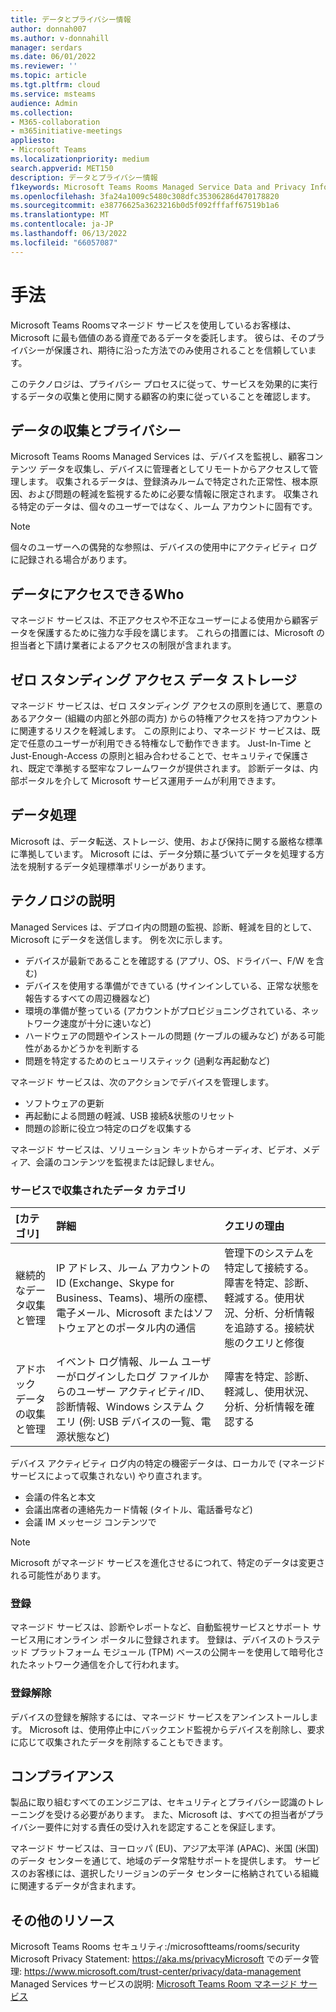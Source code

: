 ```yaml
---
title: データとプライバシー情報
author: donnah007
ms.author: v-donnahill
manager: serdars
ms.date: 06/01/2022
ms.reviewer: ''
ms.topic: article
ms.tgt.pltfrm: cloud
ms.service: msteams
audience: Admin
ms.collection:
- M365-collaboration
- m365initiative-meetings
appliesto:
- Microsoft Teams
ms.localizationpriority: medium
search.appverid: MET150
description: データとプライバシー情報
f1keywords: Microsoft Teams Rooms Managed Service Data and Privacy Information
ms.openlocfilehash: 3fa24a1009c5480c308dfc35306286d470178820
ms.sourcegitcommit: e38776625a3623216b0d5f092fffaff67519b1a6
ms.translationtype: MT
ms.contentlocale: ja-JP
ms.lasthandoff: 06/13/2022
ms.locfileid: "66057087"
---
```

# <a name="approach"></a>手法

Microsoft Teams Roomsマネージド サービスを使用しているお客様は、Microsoft に最も価値のある資産であるデータを委託します。 彼らは、そのプライバシーが保護され、期待に沿った方法でのみ使用されることを信頼しています。

このテクノロジは、プライバシー プロセスに従って、サービスを効果的に実行するデータの収集と使用に関する顧客の約束に従っていることを確認します。
## <a name="data-collection-and-privacy"></a>データの収集とプライバシー

 Microsoft Teams Rooms Managed Services は、デバイスを監視し、顧客コンテンツ データを収集し、デバイスに管理者としてリモートからアクセスして管理します。 収集されるデータは、登録済みルームで特定された正常性、根本原因、および問題の軽減を監視するために必要な情報に限定されます。 収集される特定のデータは、個々のユーザーではなく、ルーム アカウントに固有です。

> [!Note]
> 個々のユーザーへの偶発的な参照は、デバイスの使用中にアクティビティ ログに記録される場合があります。

## <a name="who-can-access-data"></a>データにアクセスできるWho

マネージド サービスは、不正アクセスや不正なユーザーによる使用から顧客データを保護するために強力な手段を講じます。 これらの措置には、Microsoft の担当者と下請け業者によるアクセスの制限が含まれます。

## <a name="zero-standing-access-data-storage"></a>ゼロ スタンディング アクセス データ ストレージ

マネージド サービスは、ゼロ スタンディング アクセスの原則を通じて、悪意のあるアクター (組織の内部と外部の両方) からの特権アクセスを持つアカウントに関連するリスクを軽減します。 この原則により、マネージド サービスは、既定で任意のユーザーが利用できる特権なしで動作できます。 Just-In-Time と Just-Enough-Access の原則と組み合わせることで、セキュリティで保護され、既定で準拠する堅牢なフレームワークが提供されます。 診断データは、内部ポータルを介して Microsoft サービス運用チームが利用できます。

## <a name="data-handling"></a>データ処理

Microsoft は、データ転送、ストレージ、使用、および保持に関する厳格な標準に準拠しています。 Microsoft には、データ分類に基づいてデータを処理する方法を規制するデータ処理標準ポリシーがあります。



## <a name="technology-description"></a>テクノロジの説明

Managed Services は、デプロイ内の問題の監視、診断、軽減を目的として、Microsoft にデータを送信します。 例を次に示します。

- デバイスが最新であることを確認する (アプリ、OS、ドライバー、F/W を含む)
- デバイスを使用する準備ができている (サインインしている、正常な状態を報告するすべての周辺機器など)
- 環境の準備が整っている (アカウントがプロビジョニングされている、ネットワーク速度が十分に速いなど)
- ハードウェアの問題やインストールの問題 (ケーブルの緩みなど) がある可能性があるかどうかを判断する
- 問題を特定するためのヒューリスティック (過剰な再起動など)

マネージド サービスは、次のアクションでデバイスを管理します。

- ソフトウェアの更新
- 再起動による問題の軽減、USB 接続&状態のリセット
- 問題の診断に役立つ特定のログを収集する

マネージド サービスは、ソリューション キットからオーディオ、ビデオ、メディア、会議のコンテンツを監視または記録しません。

### <a name="service-collected-data-categories"></a>サービスで収集されたデータ カテゴリ
 
|[カテゴリ]|詳細|クエリの理由|
| :- | :- | :- |
|継続的なデータ収集と管理|IP アドレス、ルーム アカウントの ID (Exchange、Skype for Business、Teams)、場所の座標、電子メール、Microsoft またはソフトウェアとのポータル内の通信|管理下のシステムを特定して接続する。障害を特定、診断、軽減する。使用状況、分析、分析情報を追跡する。接続状態のクエリと修復|
|アドホック データの収集と管理|イベント ログ情報、ルーム ユーザーがログインしたログ ファイルからのユーザー アクティビティ/ID、診断情報、Windows システム クエリ (例: USB デバイスの一覧、電源状態など)|障害を特定、診断、軽減し、使用状況、分析、分析情報を確認する|

デバイス アクティビティ ログ内の特定の機密データは、ローカルで (マネージド サービスによって収集されない) やり直されます。

- 会議の件名と本文
- 会議出席者の連絡先カード情報 (タイトル、電話番号など)
- 会議 IM メッセージ コンテンツで

> [!NOTE]
> Microsoft がマネージド サービスを進化させるにつれて、特定のデータは変更される可能性があります。

### <a name="enrollment"></a>登録

マネージド サービスは、診断やレポートなど、自動監視サービスとサポート サービス用にオンライン ポータルに登録されます。 登録は、デバイスのトラステッド プラットフォーム モジュール (TPM) ベースの公開キーを使用して暗号化されたネットワーク通信を介して行われます。

### <a name="unenrollment"></a>登録解除

デバイスの登録を解除するには、マネージド サービスをアンインストールします。 Microsoft は、使用停止中にバックエンド監視からデバイスを削除し、要求に応じて収集されたデータを削除することもできます。
## <a name="compliance"></a>コンプライアンス

製品に取り組むすべてのエンジニアは、セキュリティとプライバシー認識のトレーニングを受ける必要があります。 また、Microsoft は、すべての担当者がプライバシー要件に対する責任の受け入れを認定することを保証します。

マネージド サービスは、ヨーロッパ (EU)、アジア太平洋 (APAC)、米国 (米国) のデータ センターを通じて、地域のデータ常駐サポートを提供します。 サービスのお客様には、選択したリージョンのデータ センターに格納されている組織に関連するデータが含まれます。

## <a name="more-resources"></a>その他のリソース

Microsoft Teams Rooms セキュリティ:/microsoftteams/rooms/security Microsoft Privacy Statement: https://aka.ms/privacyMicrosoft でのデータ管理: https://www.microsoft.com/trust-center/privacy/data-management Managed Services サービスの説明: [Microsoft Teams Room マネージド サービス](microsoft-teams-rooms-premium.md)
